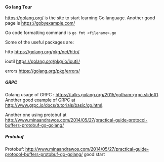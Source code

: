 #### Go lang Tour
https://golang.org/ is the site to start learning Go language. Another good page is https://gobyexample.com/

Go code formatting command is ```go fmt <filename>.go```

Some of the useful packages are:

http https://golang.org/pkg/net/http/

ioutil https://golang.org/pkg/io/ioutil/

errors https://golang.org/pkg/errors/

##### GRPC
Golang usage of GRPC : https://talks.golang.org/2015/gotham-grpc.slide#1. Another good example of GRPC at http://www.grpc.io/docs/tutorials/basic/go.html.

Another one using protobuf at http://www.minaandrawos.com/2014/05/27/practical-guide-protocol-buffers-protobuf-go-golang/

##### Protobuf
Protobuf: http://www.minaandrawos.com/2014/05/27/practical-guide-protocol-buffers-protobuf-go-golang/ good start
